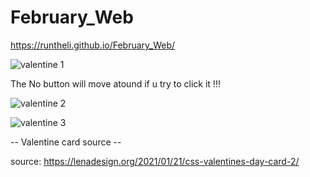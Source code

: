# February_Web

https://runtheli.github.io/February_Web/

![valentine 1](https://github.com/user-attachments/assets/09cd872c-ae86-4a55-860a-e285bd6a4bbf)

The No button will move atound if u try to click it !!! 

![valentine 2](https://github.com/user-attachments/assets/ebce3707-a589-42dc-bce6-f7ba0e3aab92)

![valentine 3](https://github.com/user-attachments/assets/6b88faa2-89a3-41b4-ae75-1abb34fc0abb)


-- Valentine card source --

source: https://lenadesign.org/2021/01/21/css-valentines-day-card-2/
